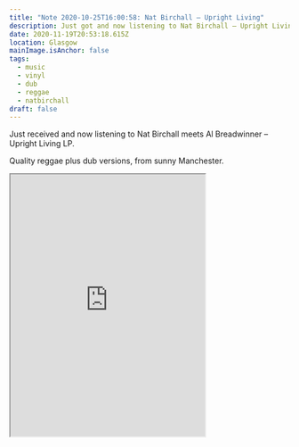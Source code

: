 ```yaml
---
title: "Note 2020-10-25T16:00:58: Nat Birchall – Upright Living"
description: Just got and now listening to Nat Birchall – Upright Living LP
date: 2020-11-19T20:53:18.615Z
location: Glasgow
mainImage.isAnchor: false
tags:
  - music
  - vinyl
  - dub
  - reggae
  - natbirchall
draft: false
---
```

Just received and now listening to Nat Birchall meets Al Breadwinner – Upright Living LP.

Quality reggae plus dub versions, from sunny Manchester.

<div class="aspect-ratio-wide">
  <iframe title="Nat Birchall meets Al Breadwinner – Upright Living" style="width: 350px; height: 470px;" src="https://bandcamp.com/EmbeddedPlayer/album=3481634564/size=large/bgcol=ffffff/linkcol=0687f5/tracklist=false/transparent=true/" seamless></iframe>
</div>